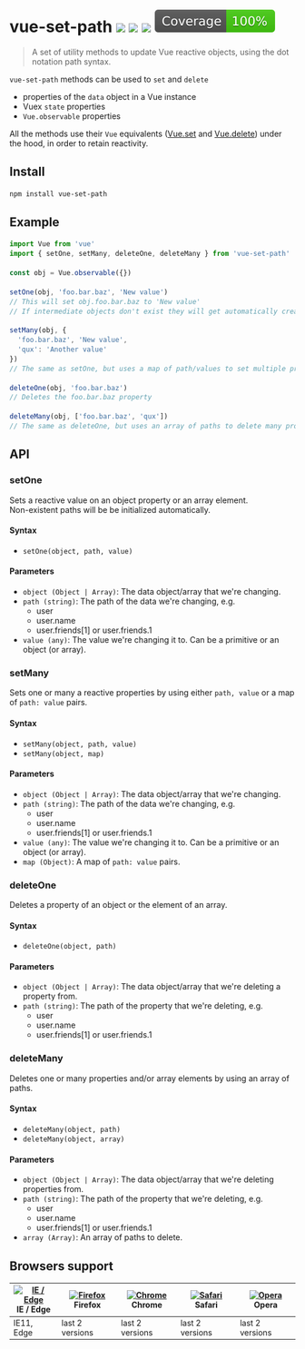 # vue-set-path <a href="https://npm.im/vue-set-path"><img src="https://badgen.net/npm/v/vue-set-path"></a> ![](https://img.badgesize.io/kouts/vue-set-path/main/dist/umd/vueSetPath.min.js.svg) ![](https://img.badgesize.io/kouts/vue-set-path/main/dist/umd/vueSetPath.min.js.svg?compression=gzip) ![](coverage/badge.svg)

> A set of utility methods to update Vue reactive objects, using the dot notation path syntax.

`vue-set-path` methods can be used to `set` and `delete`

- properties of the `data` object in a Vue instance
- Vuex `state` properties
- `Vue.observable` properties

All the methods use their `Vue` equivalents ([Vue.set](https://vuejs.org/v2/api/#Vue-set) and
[Vue.delete](https://vuejs.org/v2/api/#Vue-delete)) under the hood, in order to retain reactivity.

## Install

```sh
npm install vue-set-path
```

## Example

```js
import Vue from 'vue'
import { setOne, setMany, deleteOne, deleteMany } from 'vue-set-path'

const obj = Vue.observable({})

setOne(obj, 'foo.bar.baz', 'New value')
// This will set obj.foo.bar.baz to 'New value'
// If intermediate objects don't exist they will get automatically created

setMany(obj, {
  'foo.bar.baz', 'New value',
  'qux': 'Another value'
})
// The same as setOne, but uses a map of path/values to set multiple properties

deleteOne(obj, 'foo.bar.baz')
// Deletes the foo.bar.baz property

deleteMany(obj, ['foo.bar.baz', 'qux'])
// The same as deleteOne, but uses an array of paths to delete many properties at once

```

## API

### setOne

Sets a reactive value on an object property or an array element.  
Non-existent paths will be be initialized automatically.

#### Syntax

- `setOne(object, path, value)`

#### Parameters

- `object (Object | Array)`: The data object/array that we're changing.
- `path (string)`: The path of the data we're changing, e.g.
  - user
  - user.name
  - user.friends[1] or user.friends.1
- `value (any)`: The value we're changing it to. Can be a primitive or an object (or array).

### setMany

Sets one or many a reactive properties by using either `path, value` or a map of `path: value` pairs.

#### Syntax

- `setMany(object, path, value)`
- `setMany(object, map)`

#### Parameters

- `object (Object | Array)`: The data object/array that we're changing.
- `path (string)`: The path of the data we're changing, e.g.
  - user
  - user.name
  - user.friends[1] or user.friends.1
- `value (any)`: The value we're changing it to. Can be a primitive or an object (or array).
- `map (Object)`: A map of `path: value` pairs.

### deleteOne

Deletes a property of an object or the element of an array.

#### Syntax

- `deleteOne(object, path)`

#### Parameters

- `object (Object | Array)`: The data object/array that we're deleting a property from.
- `path (string)`: The path of the property that we're deleting, e.g.
  - user
  - user.name
  - user.friends[1] or user.friends.1

### deleteMany

Deletes one or many properties and/or array elements by using an array of paths.

#### Syntax

- `deleteMany(object, path)`
- `deleteMany(object, array)`

#### Parameters

- `object (Object | Array)`: The data object/array that we're deleting properties from.
- `path (string)`: The path of the property that we're deleting, e.g.
  - user
  - user.name
  - user.friends[1] or user.friends.1
- `array (Array)`: An array of paths to delete.

## Browsers support

| [<img src="https://raw.githubusercontent.com/alrra/browser-logos/master/src/edge/edge_48x48.png" alt="IE / Edge" width="24px" height="24px" />](http://godban.github.io/browsers-support-badges/)<br/>IE / Edge | [<img src="https://raw.githubusercontent.com/alrra/browser-logos/master/src/firefox/firefox_48x48.png" alt="Firefox" width="24px" height="24px" />](http://godban.github.io/browsers-support-badges/)<br/>Firefox | [<img src="https://raw.githubusercontent.com/alrra/browser-logos/master/src/chrome/chrome_48x48.png" alt="Chrome" width="24px" height="24px" />](http://godban.github.io/browsers-support-badges/)<br/>Chrome | [<img src="https://raw.githubusercontent.com/alrra/browser-logos/master/src/safari/safari_48x48.png" alt="Safari" width="24px" height="24px" />](http://godban.github.io/browsers-support-badges/)<br/>Safari | [<img src="https://raw.githubusercontent.com/alrra/browser-logos/master/src/opera/opera_48x48.png" alt="Opera" width="24px" height="24px" />](http://godban.github.io/browsers-support-badges/)<br/>Opera |
| --------- | --------- | --------- | --------- | --------- |
| IE11, Edge| last 2 versions| last 2 versions| last 2 versions| last 2 versions
